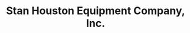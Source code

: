 ---
title: "Stan Houston Equipment Company, Inc."
url: /sioux-falls/stan-houston-equipment-company-inc/
shop: Werkzeuge
---
